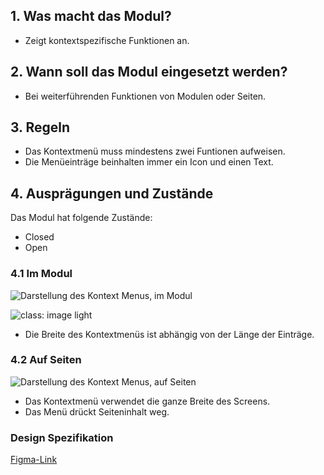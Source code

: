 ## 1. Was macht das Modul?
*   Zeigt kontextspezifische Funktionen an.

## 2. Wann soll das Modul eingesetzt werden?
*   Bei weiterführenden Funktionen von Modulen oder Seiten.

## 3. Regeln
*   Das Kontextmenü muss mindestens zwei Funtionen aufweisen.
*   Die Menüeinträge beinhalten immer ein Icon und einen Text.

## 4. Ausprägungen und Zustände

<label class="switch" style="display:none"><input type="checkbox"><span class="slider round"></span></label>


Das Modul hat folgende Zustände:
*   Closed
*   Open

### 4.1 Im Modul
![Darstellung des Kontext Menus, im Modul](https://raw.githubusercontent.com/sbb-design-systems/design-system-mobile-documentation/doku-update/documentation/context-menu/images/MM11_in_Modulen.png 'class: image light')

![](https://raw.githubusercontent.com/sbb-design-systems/design-system-mobile-documentation/doku-update/documentation/context-menu/images/MM11_in_Modulen_Zweiteilig.png 'class: image light')

*   Die Breite des Kontextmenüs ist abhängig von der Länge der Einträge.

### 4.2 Auf Seiten
![Darstellung des Kontext Menus, auf Seiten](https://raw.githubusercontent.com/sbb-design-systems/design-system-mobile-documentation/doku-update/documentation/context-menu/images/MM11_auf_Seiten.png 'class: image light')

*   Das Kontextmenü verwendet die ganze Breite des Screens.
*   Das Menü drückt Seiteninhalt weg.

### Design Spezifikation
[Figma-Link](https://www.figma.com/file/WOtLIam1xwrqcgnAITsEhV/Design-System-Mobile?node-id=36%3A10433)